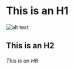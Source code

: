 
# This is an H1
![alt text](E:/Users/DickNDede/Develop/markdown/images/trpgradle.png "Title")

## This is an H2

###### This is an H6